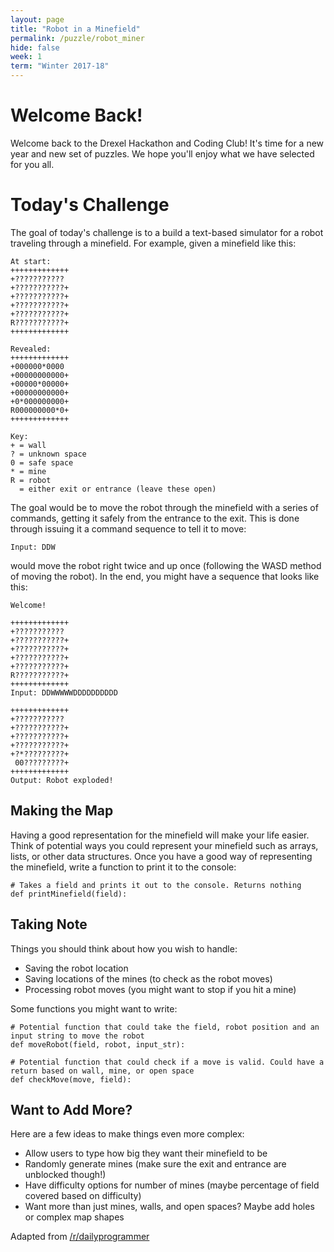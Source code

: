 ```yaml
---
layout: page
title: "Robot in a Minefield"
permalink: /puzzle/robot_miner
hide: false
week: 1
term: "Winter 2017-18"
---
```

# Welcome Back!
Welcome back to the Drexel Hackathon and Coding Club! It's time for a new year and new set of puzzles. We hope you'll enjoy what we have selected for you all.

# Today's Challenge
The goal of today's challenge is to a build a text-based simulator for a robot traveling through a minefield. For example, given a minefield like this:
```
At start:
+++++++++++++
+???????????
+???????????+
+???????????+
+???????????+
+???????????+
R???????????+
+++++++++++++

Revealed:
+++++++++++++
+000000*0000
+00000000000+
+00000*00000+
+00000000000+
+0*000000000+
R000000000*0+
+++++++++++++

Key:
+ = wall
? = unknown space
0 = safe space
* = mine
R = robot
  = either exit or entrance (leave these open)
```
The goal would be to move the robot through the minefield with a series of commands, getting it safely from the entrance to the exit. This is done through issuing it a command sequence to tell it to move:
```
Input: DDW
```
would move the robot right twice and up once (following the WASD method of moving the robot). In the end, you might have a sequence that looks like this:
```
Welcome!

+++++++++++++
+???????????
+???????????+
+???????????+
+???????????+
+???????????+
R???????????+
+++++++++++++
Input: DDWWWWWDDDDDDDDDD

+++++++++++++
+???????????
+???????????+
+???????????+
+???????????+
+?*?????????+
 00?????????+
+++++++++++++
Output: Robot exploded!
```
## Making the Map
Having a good representation for the minefield will make your life easier. Think of potential ways you could represent your minefield such as arrays, lists, or other data structures. Once you have a good way of representing the minefield, write a function to print it to the console:
```
# Takes a field and prints it out to the console. Returns nothing
def printMinefield(field):
```
## Taking Note
Things you should think about how you wish to handle:
* Saving the robot location
* Saving locations of the mines (to check as the robot moves)
* Processing robot moves (you might want to stop if you hit a mine)

Some functions you might want to write:
```
# Potential function that could take the field, robot position and an input string to move the robot
def moveRobot(field, robot, input_str):

# Potential function that could check if a move is valid. Could have a return based on wall, mine, or open space
def checkMove(move, field):
```

## Want to Add More?
Here are a few ideas to make things even more complex:
* Allow users to type how big they want their minefield to be
* Randomly generate mines (make sure the exit and entrance are unblocked though!)
* Have difficulty options for number of mines (maybe percentage of field covered based on difficulty)
* Want more than just mines, walls, and open spaces? Maybe add holes or complex map shapes

Adapted from [/r/dailyprogrammer](https://www.reddit.com/r/dailyprogrammer/comments/7d4yoe/20171114_challenge_340_intermediate_walk_in_a/)

